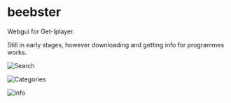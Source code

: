 beebster
========

Webgui for Get-Iplayer.

Still in early stages, however downloading and getting info for programmes works.

![Search](https://github.com/mswift42/mustang-theme/raw/master/Search.png)

![Categories](https://github.com/mswift42/mustang-theme/raw/master/Categorylisting.png)

![Info](https://github.com/mswift42/mustang-theme/raw/master/EpisodeInfo.png)

